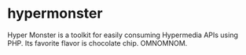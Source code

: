 hypermonster
============

Hyper Monster is a toolkit for easily consuming Hypermedia APIs using PHP. Its favorite flavor is chocolate chip. OMNOMNOM.
